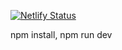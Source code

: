 [![Netlify Status](https://api.netlify.com/api/v1/badges/03484d21-d7d0-40b2-9b24-4e8f061f1f4f/deploy-status)](https://app.netlify.com/sites/jovial-hawking-e4ed23/deploys)

npm install, npm run dev
